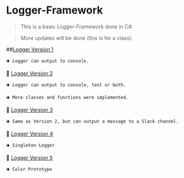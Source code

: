 # Logger-Framework

> This is a basic Logger-Framework done in C#.

> More updates will be done (this is for a class).

##[Logger Version 1](https://github.com/aya-nashawati/Logger-Framework/tree/master/LF_Version1) 

	🢂 Logger can output to console.

:link: [Logger Version 2](https://github.com/aya-nashawati/Logger-Framework/tree/master/LF_Version2) 

	🢂 Logger can output to console, text or both.
	
	🢂 More classes and functions were implemented.

:link: [Logger Version 3](https://github.com/aya-nashawati/Logger-Framework/tree/master/LF_Version3) 

	🢂 Same as Version 2, but can output a message to a Slack channel.

:link: [Logger Version 4](https://github.com/aya-nashawati/Logger-Framework/tree/master/LF_Version4) 

	🢂 Singleton Logger

:link: [Logger Version 5](https://github.com/aya-nashawati/Logger-Framework/tree/master/LF_Version5) 

	🢂 Color Prototype

